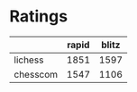 # Ratings

|          | rapid | blitz |
|----------|-------|-------|
| lichess  | 1851 | 1597 |
| chesscom | 1547 | 1106 |
